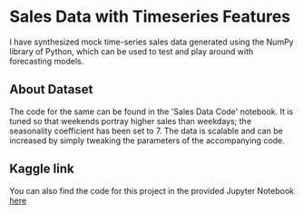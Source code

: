 # Sales Data with Timeseries Features

I have synthesized mock time-series sales data generated using the NumPy library of Python, which can be used to test and play around with forecasting models. 

## About Dataset

The code for the same can be found in the 'Sales Data Code' notebook. It is tuned so that weekends portray higher sales than weekdays; the seasonality coefficient has been set to 7. The data is scalable and can be increased by simply tweaking the parameters of the accompanying code.

## Kaggle link

You can also find the code for this project in the provided Jupyter Notebook [here](https://www.kaggle.com/datasets/sudipmanchare/simulated-sales-data-with-timeseries-features)

